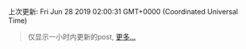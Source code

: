 
  
 上次更新: Fri Jun 28 2019 02:00:31 GMT+0000 (Coordinated Universal Time) 

 > 仅显示一小时内更新的post, [更多...](screenshots/)
  